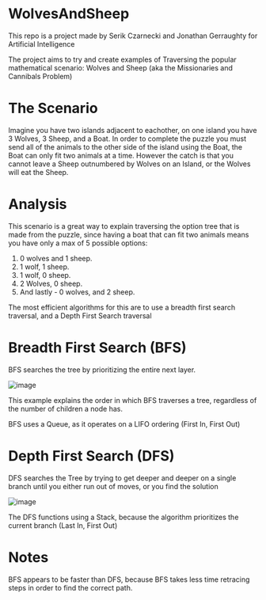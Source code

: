 # WolvesAndSheep

This repo is a project made by Serik Czarnecki and Jonathan Gerraughty for Artificial Intelligence

The project aims to try and create examples of Traversing the popular mathematical scenario: Wolves and Sheep (aka the Missionaries and Cannibals Problem)

# The Scenario

Imagine you have two islands adjacent to eachother, on one island you have 3 Wolves, 3 Sheep, and a Boat.
In order to complete the puzzle you must send all of the animals to the other side of the island using the Boat, the Boat can only fit two animals at a time. However the catch is that you cannot leave a Sheep outnumbered by Wolves on an Island, or the Wolves will eat the Sheep.

# Analysis

This scenario is a great way to explain traversing the option tree that is made from the puzzle, since having a boat that can fit two animals means you have only a max of 5 possible options:

1) 0 wolves and 1 sheep.
2) 1 wolf, 1 sheep.
3) 1 wolf, 0 sheep.
4) 2 Wolves, 0 sheep.
5) And lastly - 0 wolves, and 2 sheep.

The most efficient algorithms for this are to use a breadth first search traversal, and a Depth First Search traversal

# Breadth First Search (BFS)

BFS searches the tree by prioritizing the entire next layer.

![image](https://user-images.githubusercontent.com/19233409/197439875-f3fe0c26-139f-4bdb-ac75-d97a702861c2.png)

This example explains the order in which BFS traverses a tree, regardless of the number of children a node has.

BFS uses a Queue, as it operates on a LIFO ordering (First In, First Out)

# Depth First Search (DFS)

DFS searches the Tree by trying to get deeper and deeper on a single branch until you either run out of moves, or you find the solution

![image](https://user-images.githubusercontent.com/19233409/197440040-27dfeec7-430b-4a61-973e-fd7208245046.png)

The DFS functions using a Stack, because the algorithm prioritizes the current branch (Last In, First Out)

# Notes

BFS appears to be faster than DFS, because BFS takes less time retracing steps in order to find the correct path.
